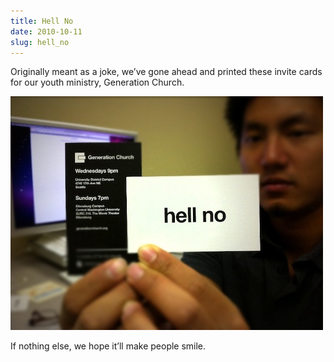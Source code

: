```yaml
---
title: Hell No
date: 2010-10-11
slug: hell_no
---
```

<p>Originally meant as a joke, we&#8217;ve gone ahead and printed these invite cards for our youth ministry, Generation Church.</p>

<p><img src="/assets/img/hellno_invitecard.jpg" alt="hellno_invitecard.jpg"  /></p>

<p>If nothing else, we hope it&#8217;ll make people smile.</p>
